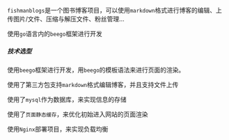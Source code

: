 `fishmanblogs`是一个图书博客项目，可以使用`markdown`格式进行博客的编辑、上传图片/文件、压缩与解压文件、粉丝管理...

使用`go`语言内的`beego`框架进行开发

##### 技术选型

使用`beego`框架进行开发，用`beego`的模板语法来进行页面的渲染。

使用了第三方包支持`markdown`格式编辑博客，并且支持文件上传

使用了`mysql`作为数据库，来实现信息的存储

使用了`页面静态缓存`，来优化初始进入网站的页面渲染

使用`Nginx`部署项目，来实现负载均衡